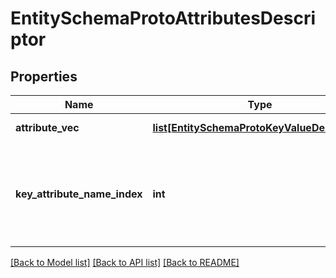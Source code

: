 # EntitySchemaProtoAttributesDescriptor

## Properties
Name | Type | Description | Notes
------------ | ------------- | ------------- | -------------
**attribute_vec** | [**list[EntitySchemaProtoKeyValueDescriptor]**](EntitySchemaProtoKeyValueDescriptor.md) | List of attributes about an entity. | [optional] 
**key_attribute_name_index** | **int** | Specifies the attribute to use as a unique identifier for the entity. This value is returned in entityId when the GET public/statistics/entities operation is run. | [optional] 

[[Back to Model list]](../README.md#documentation-for-models) [[Back to API list]](../README.md#documentation-for-api-endpoints) [[Back to README]](../README.md)


